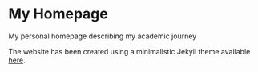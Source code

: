 # My Homepage

My personal homepage describing my academic journey

The website has been created using a minimalistic Jekyll theme available [here](https://github.com/alshedivat/al-folio/).

